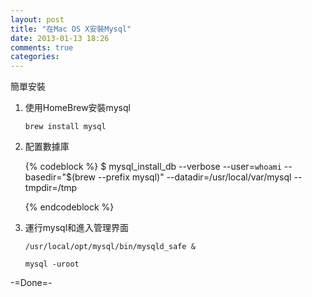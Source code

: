```yaml
---
layout: post
title: "在Mac OS X安裝Mysql"
date: 2013-01-13 18:26
comments: true
categories: 
---
```

簡單安裝

1. 使用HomeBrew安裝mysql

	`brew install mysql`
	
2. 配置數據庫

	{% codeblock %}
	$ mysql_install_db --verbose --user=`whoami` --basedir="$(brew --prefix mysql)" --datadir=/usr/local/var/mysql --tmpdir=/tmp

	{% endcodeblock %}

3. 運行mysql和進入管理界面
	
	`/usr/local/opt/mysql/bin/mysqld_safe &`
	
	`mysql -uroot`

	
-=Done=-